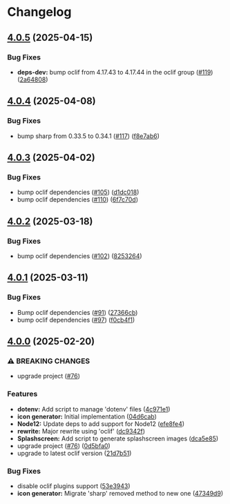# Changelog

## [4.0.5](https://github.com/forwardsoftware/react-native-toolbox/compare/v4.0.4...v4.0.5) (2025-04-15)


### Bug Fixes

* **deps-dev:** bump oclif from 4.17.43 to 4.17.44 in the oclif group ([#119](https://github.com/forwardsoftware/react-native-toolbox/issues/119)) ([2a64808](https://github.com/forwardsoftware/react-native-toolbox/commit/2a6480871717dc9358d493028a43f90818f463d3))

## [4.0.4](https://github.com/forwardsoftware/react-native-toolbox/compare/v4.0.3...v4.0.4) (2025-04-08)


### Bug Fixes

* bump sharp from 0.33.5 to 0.34.1 ([#117](https://github.com/forwardsoftware/react-native-toolbox/issues/117)) ([f8e7ab6](https://github.com/forwardsoftware/react-native-toolbox/commit/f8e7ab63b1e3aecb24b10200e1977b181279fb2a))

## [4.0.3](https://github.com/forwardsoftware/react-native-toolbox/compare/v4.0.2...v4.0.3) (2025-04-02)


### Bug Fixes

* bump oclif dependencies ([#105](https://github.com/forwardsoftware/react-native-toolbox/issues/105)) ([d1dc018](https://github.com/forwardsoftware/react-native-toolbox/commit/d1dc0184b2bbbde520764f748f14722e9a395fba))
* bump oclif dependencies ([#110](https://github.com/forwardsoftware/react-native-toolbox/issues/110)) ([6f7c70d](https://github.com/forwardsoftware/react-native-toolbox/commit/6f7c70d42b7d68557c7966d607194bf855dbab77))

## [4.0.2](https://github.com/forwardsoftware/react-native-toolbox/compare/v4.0.1...v4.0.2) (2025-03-18)


### Bug Fixes

* bump oclif dependencies ([#102](https://github.com/forwardsoftware/react-native-toolbox/issues/102)) ([8253264](https://github.com/forwardsoftware/react-native-toolbox/commit/8253264d6718fa3efc618b37729ff155c1cf878e))

## [4.0.1](https://github.com/forwardsoftware/react-native-toolbox/compare/v4.0.0...v4.0.1) (2025-03-11)


### Bug Fixes

* Bump oclif dependencies ([#91](https://github.com/forwardsoftware/react-native-toolbox/issues/91)) ([27366cb](https://github.com/forwardsoftware/react-native-toolbox/commit/27366cb6d3cb2b004697e005738c6ed814a74ece))
* bump oclif dependencies ([#97](https://github.com/forwardsoftware/react-native-toolbox/issues/97)) ([f0cb4f1](https://github.com/forwardsoftware/react-native-toolbox/commit/f0cb4f1d86bb2a395350f34b4ecbc0a92fb4d1d0))

## [4.0.0](https://github.com/forwardsoftware/react-native-toolbox/compare/react-native-toolbox-v3.0.0...react-native-toolbox-v4.0.0) (2025-02-20)


### ⚠ BREAKING CHANGES

* upgrade project ([#76](https://github.com/forwardsoftware/react-native-toolbox/issues/76))

### Features

* **dotenv:** Add script to manage 'dotenv' files ([4c971e1](https://github.com/forwardsoftware/react-native-toolbox/commit/4c971e1c484ea7a001ed77aac230f04cd38f6e5a))
* **icon generator:** Initial implementation ([04d6cab](https://github.com/forwardsoftware/react-native-toolbox/commit/04d6cabb13497e435fce9a21dde2088f985d74a5))
* **Node12:** Update deps to add support for Node12 ([efe8fe4](https://github.com/forwardsoftware/react-native-toolbox/commit/efe8fe4ff7b1ba600d02ad1b47547c39dbe3909d))
* **rewrite:** Major rewrite using 'oclif' ([dc9342f](https://github.com/forwardsoftware/react-native-toolbox/commit/dc9342fee08c324b1858d4b0d5fb73a650922657))
* **Splashscreen:** Add script to generate splashscreen images ([dca5e85](https://github.com/forwardsoftware/react-native-toolbox/commit/dca5e850a2d376b4bfcef595640497f914d4a197))
* upgrade project ([#76](https://github.com/forwardsoftware/react-native-toolbox/issues/76)) ([0d5bfa0](https://github.com/forwardsoftware/react-native-toolbox/commit/0d5bfa0077b8863dd045037f70d45367f802478f))
* upgrade to latest oclif version ([21d7b51](https://github.com/forwardsoftware/react-native-toolbox/commit/21d7b5120b739640ce567f669b8f0d28a01304a7))


### Bug Fixes

* disable oclif plugins support ([53e3943](https://github.com/forwardsoftware/react-native-toolbox/commit/53e39434fafd9f0b22bc4b41627077fc3f604045))
* **icon generator:** Migrate 'sharp' removed method to new one ([47349d9](https://github.com/forwardsoftware/react-native-toolbox/commit/47349d9d52c699fe937d23bd2be018e7897ceda0))
